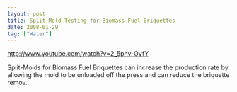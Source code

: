 ```yaml
---
layout: post
title: Split-Mold Testing for Biomass Fuel Briquettes
date: 2008-01-29
tag: ["Water"]
---
```


http://www.youtube.com/watch?v=2_5phv-OyfY  

Split-Molds for Biomass Fuel Briquettes can increase the production rate by allowing the mold to be unloaded off the press and can reduce the briquette remov...